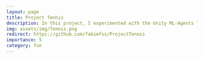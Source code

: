 ```yaml
---
layout: page
title: Project Tennis
description: In this project, I experimented with the Unity ML-Agents Tennis environment. I used the MADDPG algorithm in my project. MADDPG is a variant of the DDPG algorithm for multi-agent environments.
img: assets/img/Tennis.png
redirect: https://github.com/fahimfss/ProjectTennis
importance: 5
category: fun
---
```

